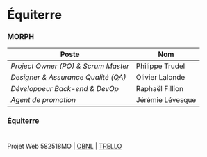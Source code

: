 # Équiterre

### **MORPH**

| Poste | Nom |
| ----- | --- |
*Project Owner (PO) & Scrum Master* | Philippe Trudel
*Designer & Assurance Qualité (QA)* | Olivier Lalonde
*Développeur Back-end & DevOp* | Raphaël Fillion
*Agent de promotion* | Jérémie Lévesque

### [Équiterre](equiterre-morph.xyz)

#

Projet Web 582518MO |
[OBNL](https://smnarnold.com/projets/obnl) |
[TRELLO](https://trello.com/invite/b/jINTmjyw/42aa5a13fccbacd224296ccd38583219/projet-web-obnl)
